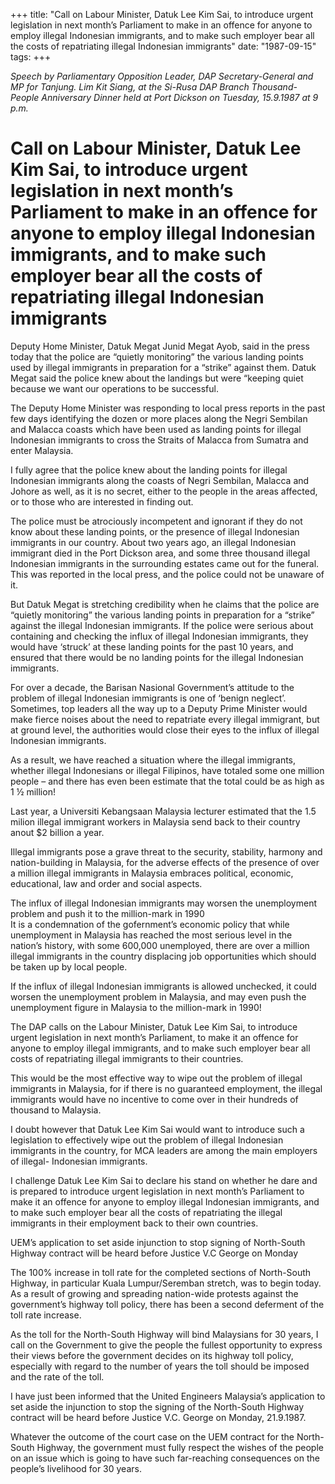 +++ 
title: "Call on Labour Minister, Datuk Lee Kim Sai, to introduce urgent legislation in next month’s Parliament to make in an offence for anyone to employ illegal Indonesian immigrants, and to make such employer bear all the costs of repatriating illegal Indonesian immigrants"
date: "1987-09-15"
tags:
+++

_Speech by Parliamentary Opposition Leader, DAP Secretary-General and MP for Tanjung. Lim Kit Siang, at the Si-Rusa DAP Branch Thousand-People Anniversary Dinner held at Port Dickson on Tuesday, 15.9.1987 at 9 p.m._

# Call on Labour Minister, Datuk Lee Kim Sai, to introduce urgent legislation in next month’s Parliament to make in an offence for anyone to employ illegal Indonesian immigrants, and to make such employer bear all the costs of repatriating illegal Indonesian immigrants	
	
Deputy Home Minister, Datuk Megat Junid Megat Ayob, said in the press today that the police are “quietly monitoring” the various landing points used by illegal immigrants in preparation for a “strike” against them. Datuk Megat said the police knew about the landings but were “keeping quiet because we want our operations to be successful.</u>

The Deputy Home Minister was responding to local press reports in the past few days identifying the dozen or more places along the Negri Sembilan and Malacca coasts which have been used as landing points for illegal Indonesian immigrants to cross the Straits of Malacca from Sumatra and enter Malaysia.

I fully agree that the police knew about the landing points for illegal Indonesian immigrants along the coasts of Negri Sembilan, Malacca and Johore as well, as it is no secret, either to the people in the areas affected, or to those who are interested in finding out.

The police must be atrociously incompetent and ignorant if they do not know about these landing points, or the presence of illegal Indonesian immigrants in our country. About two years ago, an illegal Indonesian immigrant died in the Port Dickson area, and some three thousand illegal Indonesian immigrants in the surrounding estates came out for the funeral. This was reported in the local press, and the police could not be unaware of it.

But Datuk Megat is stretching credibility when he claims that the police are “quietly monitoring” the various landing points in preparation for a “strike” against the illegal Indonesian immigrants. If the police were serious about containing and checking the influx of illegal Indonesian immigrants, they would have ‘struck’ at these landing points for the past 10 years, and ensured that there would be no landing points for the illegal Indonesian immigrants.

For over a decade, the Barisan Nasional Government’s attitude to the problem of illegal Indonesian immigrants is one of ‘benign neglect’. Sometimes, top leaders all the way up to a Deputy Prime Minister would make fierce noises about the need to repatriate every illegal immigrant, but at ground level, the authorities would close their eyes to the influx of illegal Indonesian immigrants.

As a result, we have reached a situation where the illegal immigrants, whether illegal Indonesians or illegal Filipinos, have totaled some one million people – and there has even been estimate that the total could be as high as 1 ½ million!

Last year, a Universiti Kebangsaan Malaysia lecturer estimated that the 1.5 milion illegal immigrant workers in Malaysia send back to their country anout $2 billion a year.

Illegal immigrants pose a grave threat to the security, stability, harmony and nation-building in Malaysia, for the adverse effects of the presence of over a million illegal immigrants in Malaysia embraces political, economic, educational, law and order and social aspects.

The influx of illegal Indonesian immigrants may worsen the unemployment problem and push it to the million-mark in 1990										
It is a condemnation of the gofernment’s economic policy that while unemployment in Malaysia has reached the most serious level in the nation’s history, with some 600,000 unemployed, there are over a million illegal immigrants in the country displacing job opportunities which should be taken up by local people.

If the influx of illegal Indonesian immigrants is allowed unchecked, it could worsen the unemployment problem in Malaysia, and may even push the unemployment figure in Malaysia to the million-mark in 1990!

The DAP calls on the Labour Minister, Datuk Lee Kim Sai, to introduce urgent legislation in next month’s Parliament, to make it an offence for anyone to employ illegal immigrants, and to make such employer bear all costs of repatriating illegal immigrants to their countries.

This would be the most effective way to wipe out the problem of illegal immigrants in Malaysia, for if there is no guaranteed employment, the illegal immigrants would have no incentive to come over in their hundreds of thousand to Malaysia.

I doubt however that Datuk Lee Kim Sai would want to introduce such a legislation to effectively wipe out the problem of illegal Indonesian immigrants in the country, for MCA leaders are among the main employers of illegal- Indonesian immigrants.

I challenge Datuk Lee Kim Sai to declare his stand on whether he dare and is prepared to introduce urgent legislation in next month’s Parliament to make it an offence for anyone to employ illegal Indonesian immigrants, and to make such employer bear all the costs of repatriating the illegal immigrants in their employment back to their own countries.

UEM’s application to set aside injunction to stop signing of North-South Highway contract will be heard before Justice V.C George on Monday
					
The 100% increase in toll rate for the completed sections of  North-South Highway, in particular Kuala Lumpur/Seremban stretch, was to begin today. As a result of growing and spreading nation-wide protests against the government’s highway toll policy, there has been a second deferment of the toll rate increase.

As the toll for the North-South Highway will bind Malaysians for 30 years, I call on the Government to give the people the fullest opportunity to express their views before the government decides on its highway toll policy, especially with regard to the number of years the toll should be imposed and the rate of the toll.

I have just been informed that the United Engineers Malaysia’s application to set aside the injunction to stop the signing of the North-South Highway contract will be heard before Justice V.C. George on Monday, 21.9.1987.

Whatever the outcome of the court case on the UEM contract for the North-South Highway, the government must fully respect the wishes of the people on an issue which is going to have such far-reaching consequences on the people’s livelihood for 30 years.
 
